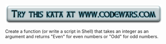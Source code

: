 [![Try it](https://raw.githubusercontent.com/EricRamirezS/codewars/master/etc/tryme.png)](https://www.codewars.com/kata/even-or-odd)

Create a function (or write a script in Shell) that takes an integer as an argument and returns "Even" for even numbers or "Odd" for odd numbers.

